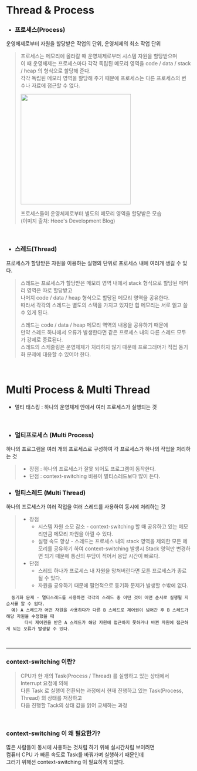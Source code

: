 # Thread & Process
+ ### 프로세스(Process)   
운영체제로부터 자원을 할당받은 작업의 단위, 운영체제의 최소 작업 단위      

  > 프로세스는 메모리에 올라갈 때 운영체제로부터 시스템 자원을 할당받으며   
  > 이 때 운영체제는 프로세스마다 각각 독립된 메모리 영역을 code / data / stack / heap 의 형식으로 할당해 준다.   
  > 각각 독립된 메모리 영역을 할당해 주기 때문에 프로세스는 다른 프로세스의 변수나 자료에 접근할 수 없다.   
  > 
  > <img src="https://user-images.githubusercontent.com/73928346/124781134-22580800-df7e-11eb-81db-7684e94a7e70.png" width="300px">    
  >
  > 프로세스들이 운영체제로부터 별도의 메모리 영역을 할당받은 모습   
  > (이미지 출처: Heee's Development Blog)
     
   <br>  
   
+ ### 스레드(Thread)   
프로세스가 할당받은 자원을 이용하는 실행의 단위로 프로세스 내에 여러개 생길 수 있다.   

  > 스레드는 프로세스가 할당받은 메모리 영역 내에서 stack 형식으로 할당된 메머리 영역은 따로 할당받고   
  > 나머지 code / data / heap 형식으로 할당된 메모리 영역을 공유한다.   
  > 따라서 각각의 스레드는 별도의 스택을 가지고 있지만 힙 메모리는 서로 읽고 쓸 수 있게 된다.   
  > 
  > 스레드는 code / data / heap 메모리 역역의 내용을 공유하기 때문에   
  > 만약 스레드 하나에서 오류가 발생한다면 같은 프로세스 내의 다른 스레드 모두가 강제로 종료된다.   
  > 스레드의 스케줄링은 운영체제가 처리하지 않기 때문에 프로그래머가 직접 동기화 문제에 대응할 수 있어야 한다.   


<br>

# Multi Process & Multi Thread
+ 멀티 태스킹 : 하나의 운영체제 안에서 여러 프로세스가 실행되는 것
<br>

+ ### 멀티프로세스 (Multi Process)
하나의 프로그램을 여러 개의 프로세스로 구성하여 각 프로세스가 하나의 작업을 처리하는 것   
> + 장점 : 하나의 프로세스가 잘못 되어도 프로그램이 동작한다.   
> + 단점 : context-switching 비용이 멀티스레드보다 많이 든다.

+ ### 멀티스레드 (Multi Thread)
하나의 프로세스가 여러 작업을 여러 스레드를 사용하여 동시에 처리하는 것   
> + 장점   
>   - 시스템 자원 소모 감소 - context-switching 할 때 공유하고 있는 메모리만큼 메모리 자원을 아낄 수 있다.
>   - 실행 속도 향상 - 스레드는 프로세스 내의 stack 영역을 제외한 모든 메모리를 공유하기 하여 
>       context-switching 발생시 Stack 영역만 변경하면 되기 때문에 통신의 부담이 적어서 응답 시간이 빠르다.   
> + 단점   
>   - 스레드 하나가 프로세스 내 자원을 망쳐버린다면 모튼 프로세스가 종료될 수 있다.   
>   - 자원을 공유하기 때문에 필연적으로 동기화 문제가 발생할 수밖에 없다.   
  
      동기화 문제 - 멀티스레드를 사용하면 각각의 스레드 중 어떤 것이 어떤 순서로 실행될 지 순서를 알 수 없다.   
      예) A 스레드가 어떤 자원을 사용하다가 다른 B 스레드로 제어권이 넘어간 후 B 스레드가 해당 자원을 수정했을 때    
           다시 제어권을 받은 A 스레드가 해당 자원에 접근하지 못하거나 바꿘 자원에 접근하게 되는 오류가 발생할 수 있다.
  
  
  
<br>

---
### context-switching 이란?   
> CPU가 한 개의 Task(Process / Thread) 를 실행하고 있는 상태에서 Interrupt 요청에 의해   
> 다른 Task 로 실행이 전환되는 과정에서 현재 진행하고 있는 Task(Process, Thread) 의 상태를 저장하고   
> 다음 진행할 Tack의 상태 값을 읽어 교체하는 과정

<br>

### context-switching 이 왜 필요한가?   
많은 사람들이 동시에 사용하는 것처럼 하기 위해 실시간처럼 보이려면   
컴퓨터 CPU 가 빠른 속도로 Task를 바꿔가며 실행하기 때문인데   
그러기 위해선 context-switching 이 필요하게 되었다.   

  
  
